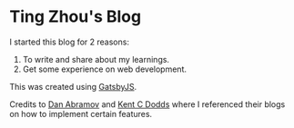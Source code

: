 # Ting Zhou's Blog

I started this blog for 2 reasons:

1. To write and share about my learnings.
2. Get some experience on web development.

This was created using [GatsbyJS](https://www.gatsbyjs.org/).

Credits to [Dan Abramov](https://github.com/gaearon/overreacted.io) and [Kent C Dodds](https://github.com/kentcdodds/kentcdodds.com) where I referenced their blogs on how to implement certain features.
